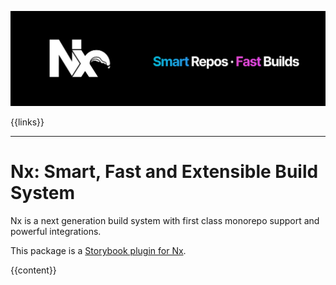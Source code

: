 <p style="text-align: center;"><img src="https://raw.githubusercontent.com/nrwl/nx/master/images/nx.png" width="600" alt="Nx - Smart, Fast and Extensible Build System"></p>

{{links}}

<hr>

# Nx: Smart, Fast and Extensible Build System

Nx is a next generation build system with first class monorepo support and powerful integrations.

This package is a [Storybook plugin for Nx](https://nx.dev/storybook/overview).

{{content}}
